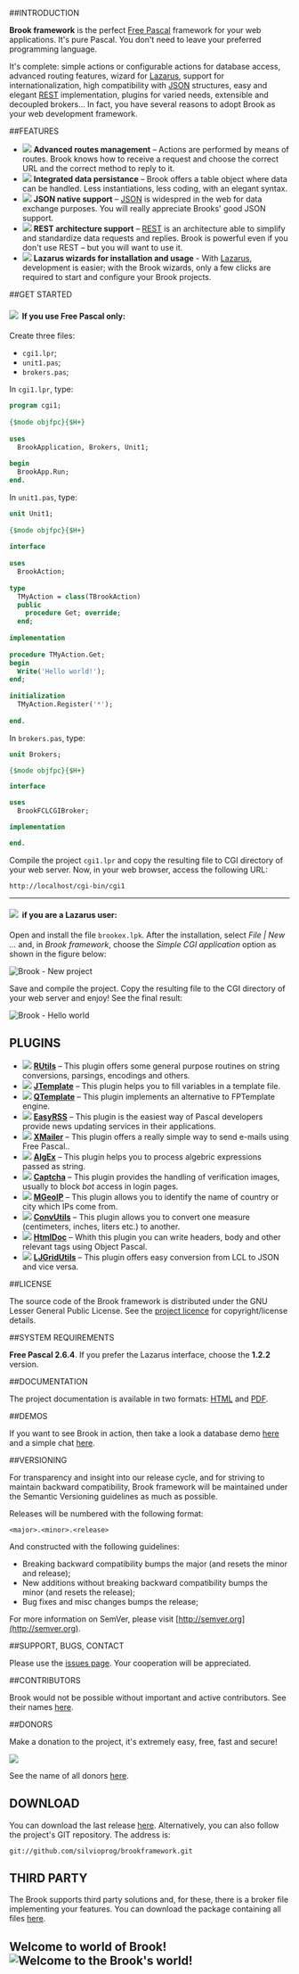 ##INTRODUCTION

**Brook framework** is the perfect [Free Pascal](http://freepascal.org/) framework for your web applications. It's pure Pascal. You don't need to leave your preferred programming language.

It's complete: simple actions or configurable actions for database access, advanced routing features, wizard for [Lazarus](http://lazarus.freepascal.org), support for internationalization, high compatibility with [JSON](http://json.org) structures, easy and elegant [REST](http://en.wikipedia.org/wiki/Representational_state_transfer) implementation, plugins for varied needs, extensible and decoupled brokers... In fact, you have several reasons to adopt Brook as your web development framework.

##FEATURES

* <img src="https://dl.dropboxusercontent.com/u/135304375/cdn/img/glyphicons_083_random.png">&nbsp;**Advanced routes management** – Actions are performed by means of routes. Brook knows how to receive a request and choose the correct URL and the correct method to reply to it.
* <img src="https://dl.dropboxusercontent.com/u/135304375/cdn/img/glyphicons_141_database_plus.png">&nbsp;**Integrated data persistance** – Brook offers a table object where data can be handled. Less instantiations, less coding, with an elegant syntax.
* <img src="https://dl.dropboxusercontent.com/u/135304375/cdn/img/glyphicons_198_ok.png">&nbsp;**JSON native support** – [JSON](http://json.org) is widespred in the web for data exchange purposes. You will really appreciate Brooks' good JSON support.
* <img src="https://dl.dropboxusercontent.com/u/135304375/cdn/img/glyphicons_340_globe.png">&nbsp;**REST architecture support** – [REST](http://en.wikipedia.org/wiki/Representational_state_transfer) is an architecture able to simplify and standardize data requests and replies. Brook is powerful even if you don't use REST – but you will want to use it.
* <img src="https://dl.dropboxusercontent.com/u/135304375/cdn/img/glyphicons_009_magic.png">&nbsp;**Lazarus wizards for installation and usage** - With [Lazarus](http://www.lazarus.freepascal.org), development is easier; with the Brook wizards, only a few clicks are required to start and configure your Brook projects.

##GET STARTED

#### <img src="https://dl.dropboxusercontent.com/u/135304375/cdn/img/glyphicons_137_cogwheels.png">&nbsp; If you use Free Pascal only:

Create three files:

* `cgi1.lpr`;
* `unit1.pas`;
* `brokers.pas`;

In `cgi1.lpr`, type:

```pascal
program cgi1;
 
{$mode objfpc}{$H+}
 
uses
  BrookApplication, Brokers, Unit1;
 
begin
  BrookApp.Run;
end.
```

In `unit1.pas`, type:

```pascal
unit Unit1;
 
{$mode objfpc}{$H+}
 
interface
 
uses
  BrookAction;
 
type
  TMyAction = class(TBrookAction)
  public
    procedure Get; override;
  end;
 
implementation
 
procedure TMyAction.Get;
begin
  Write('Hello world!');
end;
 
initialization
  TMyAction.Register('*');
 
end.
```

In `brokers.pas`, type:

```pascal
unit Brokers;

{$mode objfpc}{$H+}

interface

uses
  BrookFCLCGIBroker;

implementation

end. 
```

Compile the project `cgi1.lpr` and copy the resulting file to CGI directory of your web server. Now, in your web browser, access the following URL:

```
http://localhost/cgi-bin/cgi1
```

***

#### <img src="https://dl.dropboxusercontent.com/u/135304375/cdn/img/glyphicons_009_magic.png">&nbsp; if you are a Lazarus user:

Open and install the file `brookex.lpk`. After the installation, select _File | New ..._ and, in _Brook framework_, choose the _Simple CGI application_ option as shown in the figure below:

![Brook - New project](https://dl.dropboxusercontent.com/u/135304375/cdn/img/brook_new-project.png)

Save and compile the project. Copy the resulting file to the CGI directory of your web server and enjoy! See the final result:

![Brook - Hello world](https://dl.dropboxusercontent.com/u/135304375/cdn/img/brook_hello-world.png)

## PLUGINS

* <img src="https://dl.dropboxusercontent.com/u/135304375/cdn/img/glyphicons_378_electrical_socket_eu.png">&nbsp;**[RUtils](https://github.com/silvioprog/rutils)** – This plugin offers some general purpose routines on string conversions, parsings, encodings and others.
* <img src="https://dl.dropboxusercontent.com/u/135304375/cdn/img/glyphicons_378_electrical_socket_eu.png">&nbsp;**[JTemplate](http://silvioprog.github.io/jtemplate)** – This plugin helps you to fill variables in a template file.
* <img src="https://dl.dropboxusercontent.com/u/135304375/cdn/img/glyphicons_378_electrical_socket_eu.png">&nbsp;**[QTemplate](https://github.com/leledumbo/QTemplate)** – This plugin implements an alternative to FPTemplate engine.
* <img src="https://dl.dropboxusercontent.com/u/135304375/cdn/img/glyphicons_378_electrical_socket_eu.png">&nbsp;**[EasyRSS](https://github.com/silvioprog/easyrss)** – This plugin is the easiest way of Pascal developers provide news updating services in their applications.
* <img src="https://dl.dropboxusercontent.com/u/135304375/cdn/img/glyphicons_378_electrical_socket_eu.png">&nbsp;**[XMailer](https://github.com/silvioprog/xmailer)** – This plugin offers a really simple way to send e-mails using Free Pascal..
* <img src="https://dl.dropboxusercontent.com/u/135304375/cdn/img/glyphicons_378_electrical_socket_eu.png">&nbsp;**[AlgEx](https://github.com/silvioprog/algex)** – This plugin helps you to process algebric expressions passed as string.
* <img src="https://dl.dropboxusercontent.com/u/135304375/cdn/img/glyphicons_378_electrical_socket_eu.png">&nbsp;**[Captcha](https://github.com/silvioprog/captcha)** – This plugin provides the handling of verification images, usually to block _bot_ access in login pages.
* <img src="https://dl.dropboxusercontent.com/u/135304375/cdn/img/glyphicons_378_electrical_socket_eu.png">&nbsp;**[MGeoIP](https://github.com/silvioprog/mgeoip)** – This plugin allows you to identify the name of country or city which IPs come from.
* <img src="https://dl.dropboxusercontent.com/u/135304375/cdn/img/glyphicons_378_electrical_socket_eu.png">&nbsp;**[ConvUtils](https://github.com/silvioprog/convutils)** – This plugin allows you to convert one measure (centimeters, inches, liters etc.) to another.
* <img src="https://dl.dropboxusercontent.com/u/135304375/cdn/img/glyphicons_378_electrical_socket_eu.png">&nbsp;**[HtmlDoc](https://github.com/silvioprog/htmldoc)** – Whith this plugin you can write headers, body and other relevant tags using Object Pascal.
* <img src="https://dl.dropboxusercontent.com/u/135304375/cdn/img/glyphicons_378_electrical_socket_eu.png">&nbsp;**[LJGridUtils](https://github.com/silvioprog/ljgridutils)** – This plugin offers easy conversion from LCL to JSON and vice versa.

##LICENSE

The source code of the Brook framework is distributed under the GNU Lesser General Public License. See the [project licence](https://github.com/silvioprog/brookframework/blob/master/LICENSE.txt) for copyright/license details.

##SYSTEM REQUIREMENTS

**Free Pascal 2.6.4**. If you prefer the Lazarus interface, choose the **1.2.2** version.

##DOCUMENTATION

The project documentation is available in two formats: [HTML](https://dl.dropboxusercontent.com/u/135304375/brookframework/doc/index.html) and [PDF](https://dl.dropboxusercontent.com/u/135304375/brookframework/doc/brookframework-ref.pdf).

##DEMOS

If you want to see Brook in action, then take a look a database demo [here](https://dl.dropboxusercontent.com/u/135304375/brookframework/demos/index.html) and a simple chat [here](https://brookframework.org/cgi-bin/chat.bf).

##VERSIONING

For transparency and insight into our release cycle, and for striving to maintain backward compatibility, Brook framework will be maintained under the Semantic Versioning guidelines as much as possible.

Releases will be numbered with the following format:

`<major>.<minor>.<release>`

And constructed with the following guidelines:

* Breaking backward compatibility bumps the major (and resets the minor and release);
* New additions without breaking backward compatibility bumps the minor (and resets the release);
* Bug fixes and misc changes bumps the release;

For more information on SemVer, please visit [http://semver.org](http://semver.org).

##SUPPORT, BUGS, CONTACT

Please use the [issues page](https://github.com/silvioprog/brookframework/issues). Your cooperation will be appreciated.

##CONTRIBUTORS

Brook would not be possible without important and active contributors. See their names [here](https://github.com/silvioprog/brookframework/blob/master/CONTRIBUTORS.txt).

##DONORS

Make a donation to the project, it's extremely easy, free, fast and secure!

<a href="https://www.paypal.com/cgi-bin/webscr?cmd=_donations&business=GE9VT768TLP74&lc=GB&item_name=Brook%20framework&item_number=brookframework&currency_code=USD&bn=PP%2dDonationsBF%3abtn_donateCC_LG%2egif%3aNonHosted">
  <img src="https://www.paypalobjects.com/en_US/GB/i/btn/btn_donateCC_LG.gif">
</a>

See the name of all donors [here](https://github.com/silvioprog/brookframework/blob/master/DONORS.txt).

## DOWNLOAD

You can download the last release [here](https://github.com/silvioprog/brookframework/releases). Alternatively, you can also follow the project's GIT repository. The address is:

`git://github.com/silvioprog/brookframework.git`

## THIRD PARTY

The Brook supports third party solutions and, for these, there is a broker file implementing your features. You can download the package containing all files [here](https://dl.dropboxusercontent.com/u/135304375/brookframework/third-party.zip).

## Welcome to world of Brook! ![Welcome to the Brook's world!](http://l.yimg.com/us.yimg.com/i/mesg/emoticons7/113.gif)
